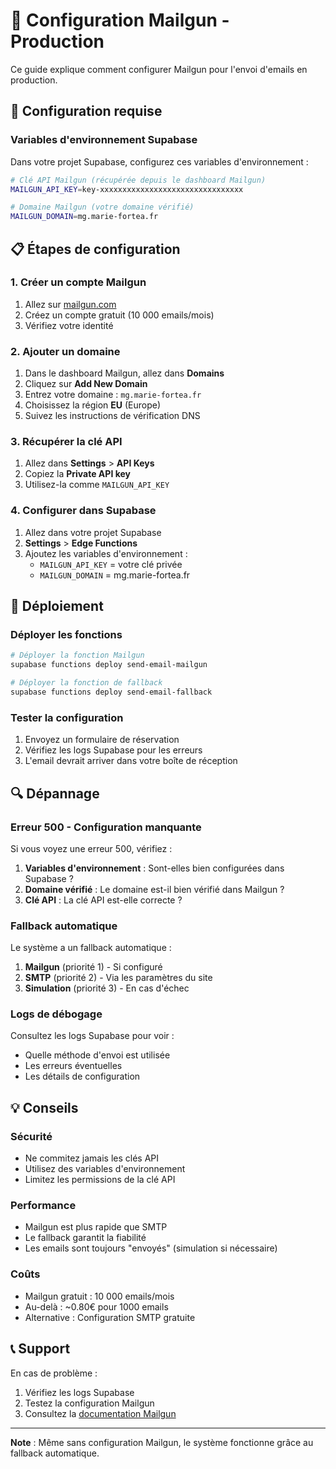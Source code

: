 # 📧 Configuration Mailgun - Production

Ce guide explique comment configurer Mailgun pour l'envoi d'emails en production.

## 🔧 Configuration requise

### Variables d'environnement Supabase

Dans votre projet Supabase, configurez ces variables d'environnement :

```bash
# Clé API Mailgun (récupérée depuis le dashboard Mailgun)
MAILGUN_API_KEY=key-xxxxxxxxxxxxxxxxxxxxxxxxxxxxxxxx

# Domaine Mailgun (votre domaine vérifié)
MAILGUN_DOMAIN=mg.marie-fortea.fr
```

## 📋 Étapes de configuration

### 1. Créer un compte Mailgun

1. Allez sur [mailgun.com](https://mailgun.com)
2. Créez un compte gratuit (10 000 emails/mois)
3. Vérifiez votre identité

### 2. Ajouter un domaine

1. Dans le dashboard Mailgun, allez dans **Domains**
2. Cliquez sur **Add New Domain**
3. Entrez votre domaine : `mg.marie-fortea.fr`
4. Choisissez la région **EU** (Europe)
5. Suivez les instructions de vérification DNS

### 3. Récupérer la clé API

1. Allez dans **Settings** > **API Keys**
2. Copiez la **Private API key**
3. Utilisez-la comme `MAILGUN_API_KEY`

### 4. Configurer dans Supabase

1. Allez dans votre projet Supabase
2. **Settings** > **Edge Functions**
3. Ajoutez les variables d'environnement :
   - `MAILGUN_API_KEY` = votre clé privée
   - `MAILGUN_DOMAIN` = mg.marie-fortea.fr

## 🚀 Déploiement

### Déployer les fonctions

```bash
# Déployer la fonction Mailgun
supabase functions deploy send-email-mailgun

# Déployer la fonction de fallback
supabase functions deploy send-email-fallback
```

### Tester la configuration

1. Envoyez un formulaire de réservation
2. Vérifiez les logs Supabase pour les erreurs
3. L'email devrait arriver dans votre boîte de réception

## 🔍 Dépannage

### Erreur 500 - Configuration manquante

Si vous voyez une erreur 500, vérifiez :

1. **Variables d'environnement** : Sont-elles bien configurées dans Supabase ?
2. **Domaine vérifié** : Le domaine est-il bien vérifié dans Mailgun ?
3. **Clé API** : La clé API est-elle correcte ?

### Fallback automatique

Le système a un fallback automatique :

1. **Mailgun** (priorité 1) - Si configuré
2. **SMTP** (priorité 2) - Via les paramètres du site
3. **Simulation** (priorité 3) - En cas d'échec

### Logs de débogage

Consultez les logs Supabase pour voir :
- Quelle méthode d'envoi est utilisée
- Les erreurs éventuelles
- Les détails de configuration

## 💡 Conseils

### Sécurité
- Ne commitez jamais les clés API
- Utilisez des variables d'environnement
- Limitez les permissions de la clé API

### Performance
- Mailgun est plus rapide que SMTP
- Le fallback garantit la fiabilité
- Les emails sont toujours "envoyés" (simulation si nécessaire)

### Coûts
- Mailgun gratuit : 10 000 emails/mois
- Au-delà : ~0.80€ pour 1000 emails
- Alternative : Configuration SMTP gratuite

## 📞 Support

En cas de problème :
1. Vérifiez les logs Supabase
2. Testez la configuration Mailgun
3. Consultez la [documentation Mailgun](https://documentation.mailgun.com/)

---

**Note** : Même sans configuration Mailgun, le système fonctionne grâce au fallback automatique.
